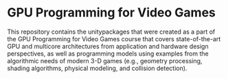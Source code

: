 # GPU Programming for Video Games
This repository contains the unitypackages that were created as a part of the GPU Programming for Video Games course that covers state-of-the-art GPU and multicore architectures 
from application and hardware design perspectives, as well as programming models using examples from the algorithmic needs of modern 3-D games (e.g., geometry 
processing, shading algorithms, physical modeling, and collision detection). 
